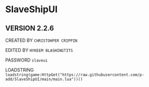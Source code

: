 # SlaveShipUI

## VERSION 2.2.6

CREATED BY `CHRISTOHPER CRIPPIN`

EDITED BY `HYKEEM BLASHINGTITS`

PASSWORD `slaveui`

LOADSTRING `loadstring(game:HttpGet("https://raw.githubusercontent.com/p-add/SlaveShipUI/main/main.lua"))()`

